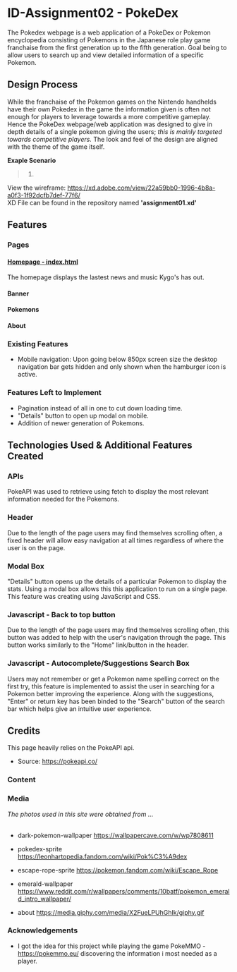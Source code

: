 # ID-Assignment02 - PokeDex
The Pokedex webpage is a web application of a PokeDex or Pokemon encyclopedia consisting of Pokemons in the Japanese role play game franchaise from the first generation up to the fifth generation. Goal being to allow users to search up and view detailed information of a specific Pokemon.

## Design Process
While the franchaise of the Pokemon games on the Nintendo handhelds have their own Pokedex in the game the information given is often not enough for players to leverage towards a more competitive gameplay. Hence the PokeDex webpage/web application was designed to give in depth details of a single pokemon giving the users; *this is mainly targeted towards competitive players.* The look and feel of the design are aligned with the theme of the game itself.


**Exaple Scenario**
>  1. 

View the wireframe: https://xd.adobe.com/view/22a59bb0-1996-4b8a-a0f3-1f92dcfb7def-77f6/<br>
XD File can be found in the repository named **'assignment01.xd'**

## Features
### Pages
#### [Homepage - index.html](https://s10208233.github.io/ID_S10208233_LesterCheong_Assg1_website/)
The homepage displays the lastest news and music Kygo's has out.
#### Banner
#### Pokemons
#### About

### Existing Features
- Mobile navigation: Upon going below 850px screen size the desktop navigation bar gets hidden and only shown when the hamburger icon is active.

### Features Left to Implement
- Pagination instead of all in one to cut down loading time.
- "Details" button to open up modal on mobile.
- Addition of newer generation of Pokemons.<br>
## Technologies Used & Additional Features Created
### APIs
PokeAPI was used to retrieve using fetch to display the most relevant information needed for the Pokemons.
### Header
Due to the length of the page users may find themselves scrolling often, a fixed header will allow easy navigation at all times regardless of where the
user is on the page.
### Modal Box
"Details" button opens up the details of a particular Pokemon to display the stats. Using a modal box allows this this application to run on a single page.
This feature was creating using JavaScript and CSS. 
### Javascript - Back to top button
Due to the length of the page users may find themselves scrolling often, this button was added to help with the user's navigation through the page. This button works similarly to the "Home" link/button in the header.
### Javascript - Autocomplete/Suggestions Search Box
Users may not remember or get a Pokemon name spelling correct on the first try, this feature is implemented to assist the user in searching for a Pokemon better improving the experience. Along with the suggestions, "Enter" or return key has been binded to the "Search" button of the search bar which helps give an intuitive user experience.

## Credits
This page heavily relies on the PokeAPI api.
- Source:
  https://pokeapi.co/
### Content


### Media
*The photos used in this site were obtained from ...*<br><br>
- dark-pokemon-wallpaper
  https://wallpapercave.com/w/wp7808611

- pokedex-sprite 
  https://leonhartopedia.fandom.com/wiki/Pok%C3%A9dex

- escape-rope-sprite
  https://pokemon.fandom.com/wiki/Escape_Rope

- emerald-wallpaper 
  https://www.reddit.com/r/wallpapers/comments/10batf/pokemon_emerald_intro_wallpaper/

- about
  https://media.giphy.com/media/X2FueLPUhGhIk/giphy.gif


### Acknowledgements
- I got the idea for this project while playing the game PokeMMO - https://pokemmo.eu/ discovering the information i most needed as a player.

